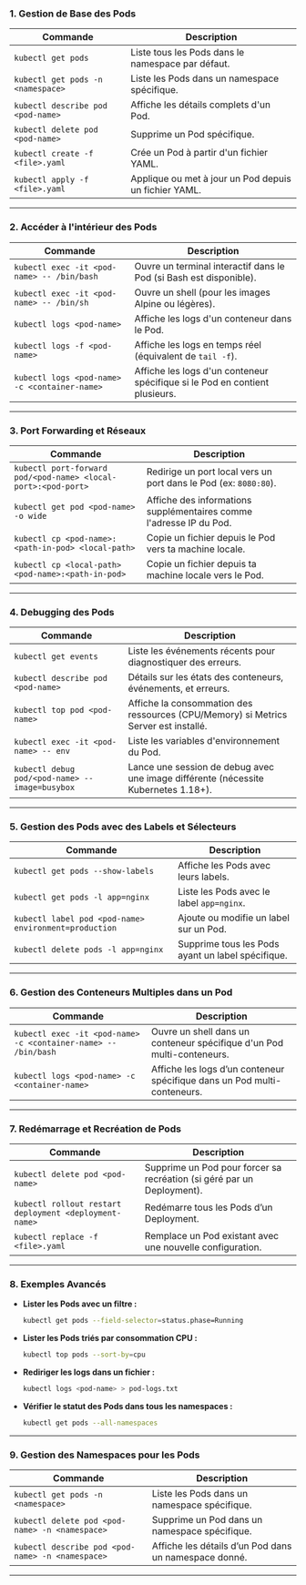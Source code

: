 
### **1. Gestion de Base des Pods**

| **Commande**                               | **Description**                                 |
|--------------------------------------------|-------------------------------------------------|
| `kubectl get pods`                         | Liste tous les Pods dans le namespace par défaut. |
| `kubectl get pods -n <namespace>`          | Liste les Pods dans un namespace spécifique.     |
| `kubectl describe pod <pod-name>`          | Affiche les détails complets d'un Pod.           |
| `kubectl delete pod <pod-name>`            | Supprime un Pod spécifique.                      |
| `kubectl create -f <file>.yaml`            | Crée un Pod à partir d'un fichier YAML.          |
| `kubectl apply -f <file>.yaml`             | Applique ou met à jour un Pod depuis un fichier YAML. |

---

### **2. Accéder à l'intérieur des Pods**

| **Commande**                               | **Description**                                 |
|--------------------------------------------|-------------------------------------------------|
| `kubectl exec -it <pod-name> -- /bin/bash` | Ouvre un terminal interactif dans le Pod (si Bash est disponible). |
| `kubectl exec -it <pod-name> -- /bin/sh`   | Ouvre un shell (pour les images Alpine ou légères). |
| `kubectl logs <pod-name>`                  | Affiche les logs d'un conteneur dans le Pod.     |
| `kubectl logs -f <pod-name>`               | Affiche les logs en temps réel (équivalent de `tail -f`). |
| `kubectl logs <pod-name> -c <container-name>` | Affiche les logs d'un conteneur spécifique si le Pod en contient plusieurs. |

---

### **3. Port Forwarding et Réseaux**

| **Commande**                                     | **Description**                                                    |
|--------------------------------------------------|--------------------------------------------------------------------|
| `kubectl port-forward pod/<pod-name> <local-port>:<pod-port>` | Redirige un port local vers un port dans le Pod (ex: `8080:80`).   |
| `kubectl get pod <pod-name> -o wide`             | Affiche des informations supplémentaires comme l'adresse IP du Pod. |
| `kubectl cp <pod-name>:<path-in-pod> <local-path>` | Copie un fichier depuis le Pod vers ta machine locale.            |
| `kubectl cp <local-path> <pod-name>:<path-in-pod>` | Copie un fichier depuis ta machine locale vers le Pod.             |

---

### **4. Debugging des Pods**

| **Commande**                                      | **Description**                                                     |
|---------------------------------------------------|---------------------------------------------------------------------|
| `kubectl get events`                              | Liste les événements récents pour diagnostiquer des erreurs.        |
| `kubectl describe pod <pod-name>`                 | Détails sur les états des conteneurs, événements, et erreurs.       |
| `kubectl top pod <pod-name>`                      | Affiche la consommation des ressources (CPU/Memory) si Metrics Server est installé. |
| `kubectl exec -it <pod-name> -- env`              | Liste les variables d'environnement du Pod.                         |
| `kubectl debug pod/<pod-name> --image=busybox`    | Lance une session de debug avec une image différente (nécessite Kubernetes 1.18+). |

---

### **5. Gestion des Pods avec des Labels et Sélecteurs**

| **Commande**                                               | **Description**                                                     |
|------------------------------------------------------------|---------------------------------------------------------------------|
| `kubectl get pods --show-labels`                           | Affiche les Pods avec leurs labels.                                 |
| `kubectl get pods -l app=nginx`                            | Liste les Pods avec le label `app=nginx`.                           |
| `kubectl label pod <pod-name> environment=production`      | Ajoute ou modifie un label sur un Pod.                              |
| `kubectl delete pods -l app=nginx`                         | Supprime tous les Pods ayant un label spécifique.                   |

---

### **6. Gestion des Conteneurs Multiples dans un Pod**

| **Commande**                                      | **Description**                                                     |
|---------------------------------------------------|---------------------------------------------------------------------|
| `kubectl exec -it <pod-name> -c <container-name> -- /bin/bash` | Ouvre un shell dans un conteneur spécifique d'un Pod multi-conteneurs. |
| `kubectl logs <pod-name> -c <container-name>`     | Affiche les logs d’un conteneur spécifique dans un Pod multi-conteneurs. |

---

### **7. Redémarrage et Recréation de Pods**

| **Commande**                                      | **Description**                                                     |
|---------------------------------------------------|---------------------------------------------------------------------|
| `kubectl delete pod <pod-name>`                   | Supprime un Pod pour forcer sa recréation (si géré par un Deployment). |
| `kubectl rollout restart deployment <deployment-name>` | Redémarre tous les Pods d’un Deployment.                            |
| `kubectl replace -f <file>.yaml`                  | Remplace un Pod existant avec une nouvelle configuration.           |

---

### **8. Exemples Avancés**

- **Lister les Pods avec un filtre :**
  ```bash
  kubectl get pods --field-selector=status.phase=Running
  ```

- **Lister les Pods triés par consommation CPU :**
  ```bash
  kubectl top pods --sort-by=cpu
  ```

- **Rediriger les logs dans un fichier :**
  ```bash
  kubectl logs <pod-name> > pod-logs.txt
  ```

- **Vérifier le statut des Pods dans tous les namespaces :**
  ```bash
  kubectl get pods --all-namespaces
  ```

---

### **9. Gestion des Namespaces pour les Pods**

| **Commande**                                        | **Description**                                                     |
|-----------------------------------------------------|---------------------------------------------------------------------|
| `kubectl get pods -n <namespace>`                   | Liste les Pods dans un namespace spécifique.                        |
| `kubectl delete pod <pod-name> -n <namespace>`      | Supprime un Pod dans un namespace spécifique.                       |
| `kubectl describe pod <pod-name> -n <namespace>`    | Affiche les détails d’un Pod dans un namespace donné.               |

---

